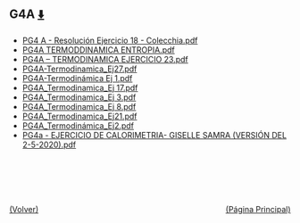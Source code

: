 
<html>
<body>
<h2>G4A <a href="https://downgit.github.io/#/home?url=https://github.com/Apuntes-FIUBA/Apuntes-Electronica/tree/main/83 - Química/8301 - Quimica/Guias de Problemas/Problemas Resueltos/G4A" style="font-size:20px">  ⬇️ </a></h2>
<ul>
    <li><a href="PG4 A - Resolución Ejercicio 18 - Colecchia.pdf">PG4 A - Resolución Ejercicio 18 - Colecchia.pdf</a></li>
    <li><a href="PG4A TERMODDINAMICA ENTROPIA.pdf">PG4A TERMODDINAMICA ENTROPIA.pdf</a></li>
    <li><a href="PG4A – TERMODINAMICA EJERCICIO 23.pdf">PG4A – TERMODINAMICA EJERCICIO 23.pdf</a></li>
    <li><a href="PG4A-Termodinamica_Ej27.pdf">PG4A-Termodinamica_Ej27.pdf</a></li>
    <li><a href="PG4A-Termodinámica Ej 1.pdf">PG4A-Termodinámica Ej 1.pdf</a></li>
    <li><a href="PG4A_Termodinamica_Ej 17.pdf">PG4A_Termodinamica_Ej 17.pdf</a></li>
    <li><a href="PG4A_Termodinamica_Ej 3.pdf">PG4A_Termodinamica_Ej 3.pdf</a></li>
    <li><a href="PG4A_Termodinamica_Ej 8.pdf">PG4A_Termodinamica_Ej 8.pdf</a></li>
    <li><a href="PG4A_Termodinamica_Ej21.pdf">PG4A_Termodinamica_Ej21.pdf</a></li>
    <li><a href="PG4A_Termodinámica_Ej2.pdf">PG4A_Termodinámica_Ej2.pdf</a></li>
    <li><a href="PG4a - EJERCICIO DE CALORIMETRIA- GISELLE SAMRA (VERSIÓN DEL 2-5-2020).pdf">PG4a - EJERCICIO DE CALORIMETRIA- GISELLE SAMRA (VERSIÓN DEL 2-5-2020).pdf</a></li>
</ul>
</body>
</html>



<br><br><br><br><br><a href="../" style="float: left">(Volver)</a> <a href="https://apuntes-fiuba.github.io/Apuntes-Electronica" style="float: right">(Página Principal)</a>
